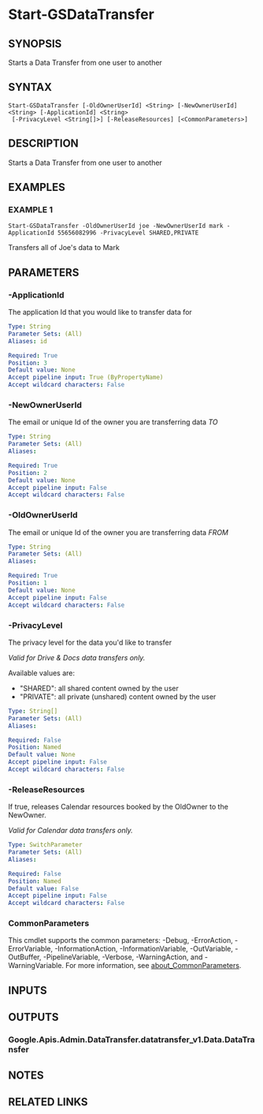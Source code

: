 # Start-GSDataTransfer

## SYNOPSIS
Starts a Data Transfer from one user to another

## SYNTAX

```
Start-GSDataTransfer [-OldOwnerUserId] <String> [-NewOwnerUserId] <String> [-ApplicationId] <String>
 [-PrivacyLevel <String[]>] [-ReleaseResources] [<CommonParameters>]
```

## DESCRIPTION
Starts a Data Transfer from one user to another

## EXAMPLES

### EXAMPLE 1
```
Start-GSDataTransfer -OldOwnerUserId joe -NewOwnerUserId mark -ApplicationId 55656082996 -PrivacyLevel SHARED,PRIVATE
```

Transfers all of Joe's data to Mark

## PARAMETERS

### -ApplicationId
The application Id that you would like to transfer data for

```yaml
Type: String
Parameter Sets: (All)
Aliases: id

Required: True
Position: 3
Default value: None
Accept pipeline input: True (ByPropertyName)
Accept wildcard characters: False
```

### -NewOwnerUserId
The email or unique Id of the owner you are transferring data *TO*

```yaml
Type: String
Parameter Sets: (All)
Aliases:

Required: True
Position: 2
Default value: None
Accept pipeline input: False
Accept wildcard characters: False
```

### -OldOwnerUserId
The email or unique Id of the owner you are transferring data *FROM*

```yaml
Type: String
Parameter Sets: (All)
Aliases:

Required: True
Position: 1
Default value: None
Accept pipeline input: False
Accept wildcard characters: False
```

### -PrivacyLevel
The privacy level for the data you'd like to transfer

*Valid for Drive & Docs data transfers only.*

Available values are:
* "SHARED": all shared content owned by the user
* "PRIVATE": all private (unshared) content owned by the user

```yaml
Type: String[]
Parameter Sets: (All)
Aliases:

Required: False
Position: Named
Default value: None
Accept pipeline input: False
Accept wildcard characters: False
```

### -ReleaseResources
If true, releases Calendar resources booked by the OldOwner to the NewOwner.

*Valid for Calendar data transfers only.*

```yaml
Type: SwitchParameter
Parameter Sets: (All)
Aliases:

Required: False
Position: Named
Default value: False
Accept pipeline input: False
Accept wildcard characters: False
```

### CommonParameters
This cmdlet supports the common parameters: -Debug, -ErrorAction, -ErrorVariable, -InformationAction, -InformationVariable, -OutVariable, -OutBuffer, -PipelineVariable, -Verbose, -WarningAction, and -WarningVariable. For more information, see [about_CommonParameters](http://go.microsoft.com/fwlink/?LinkID=113216).

## INPUTS

## OUTPUTS

### Google.Apis.Admin.DataTransfer.datatransfer_v1.Data.DataTransfer
## NOTES

## RELATED LINKS
